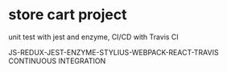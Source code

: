 # store cart project
unit test with jest and enzyme, CI/CD with Travis CI

JS-REDUX-JEST-ENZYME-STYLIUS-WEBPACK-REACT-TRAVIS CONTINUOUS INTEGRATION
